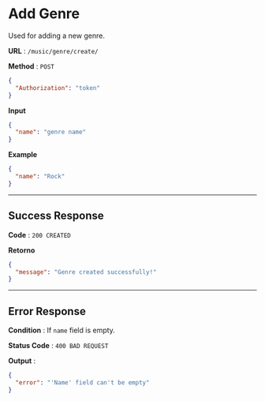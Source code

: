 # Add Genre

Used for adding a new genre.

**URL** : `/music/genre/create/`

**Method** : `POST`

```json
{
  "Authorization": "token"
}
```

**Input**

```json
{
  "name": "genre name"
}
```

**Example**

```json
{
  "name": "Rock"
}
```

---

## Success Response

**Code** : `200 CREATED`

**Retorno**

```json
{
  "message": "Genre created successfully!"
}
```

---

## Error Response

**Condition** : If `name` field is empty.

**Status Code** : `400 BAD REQUEST`

**Output** :

```json
{
  "error": "'Name' field can't be empty"
}
```
